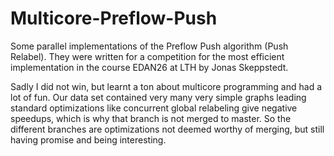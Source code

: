 # Multicore-Preflow-Push
Some parallel implementations of the Preflow Push algorithm (Push Relabel). They were written for a competition for the most efficient implementation in the course EDAN26 at LTH by Jonas Skeppstedt.

Sadly I did not win, but learnt a ton about multicore programming and had a lot of fun. Our data set contained very many very simple graphs leading standard optimizations like concurrent global relabeling give negative speedups, which is why that branch is not merged to master. So the different branches are optimizations not deemed worthy of merging, but still having promise and being interesting.
